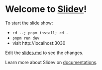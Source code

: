 # Welcome to [Slidev](https://github.com/slidevjs/slidev)!

To start the slide show:

- `cd ..; pnpm install; cd -`
- `pnpm run dev`
- visit http://localhost:3030

Edit the [slides.md](./slides.md) to see the changes.

Learn more about Slidev on [documentations](https://sli.dev/).
